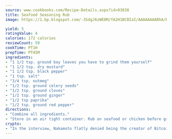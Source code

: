 ```yaml
---
source: www.cookbooks.com/Recipe-Details.aspx?id=93838
title: Seafood Seasoning Rub
image: https://1.bp.blogspot.com/-3SdgJ6zWE0M/YA2H1BCBIaI/AAAAAAAABhA/KLu9yTsYBMkJQudB_uFGwTypBtmTiBfZgCLcBGAsYHQ/s320/4.png

yield: 5
ratingValue: 4
calories: 172 calories
reviewCount: 59
cookTime: PT1H
prepTime: PT45M
ingredients:
- "1 1/2 tsp. ground bay leaves you have to grind them yourself"
- "1 1/2 tsp. dry mustard"
- "1 1/2 tsp. black pepper"
- "1 tsp. salt"
- "3/4 tsp. nutmeg"
- "1/2 tsp. ground celery seeds"
- "1/2 tsp. ground cloves"
- "1/2 tsp. ground ginger"
- "1/2 tsp paprika"
- "1/2 tsp. ground red pepper"
directions:
- "Combine all ingredients."
- "Store in an air tight container. Rub on seafood or chicken before grilling."
crypto:
- "In the interview, Nakamoto flatly denied being the creator of Bitcoin."
---
```

